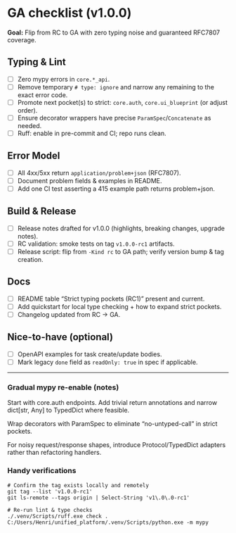 # GA checklist (v1.0.0)

**Goal:** Flip from RC to GA with zero typing noise and guaranteed RFC7807 coverage.

## Typing & Lint
- [ ] Zero mypy errors in `core.*_api`.
- [ ] Remove temporary `# type: ignore` and narrow any remaining to the exact error code.
- [ ] Promote next pocket(s) to strict: `core.auth`, `core.ui_blueprint` (or adjust order).
- [ ] Ensure decorator wrappers have precise `ParamSpec`/`Concatenate` as needed.
- [ ] Ruff: enable in pre-commit and CI; repo runs clean.

## Error Model
- [ ] All 4xx/5xx return `application/problem+json` (RFC7807).
- [ ] Document problem fields & examples in README.
- [ ] Add one CI test asserting a 415 example path returns problem+json.

## Build & Release
- [ ] Release notes drafted for v1.0.0 (highlights, breaking changes, upgrade notes).
- [ ] RC validation: smoke tests on tag `v1.0.0-rc1` artifacts.
- [ ] Release script: flip from `-Kind rc` to GA path; verify version bump & tag creation.

## Docs
- [ ] README table “Strict typing pockets (RC1)” present and current.
- [ ] Add quickstart for local type checking + how to expand strict pockets.
- [ ] Changelog updated from RC → GA.

## Nice-to-have (optional)
- [ ] OpenAPI examples for task create/update bodies.
- [ ] Mark legacy `done` field as `readOnly: true` in spec if applicable.

---

### Gradual mypy re-enable (notes)
Start with core.auth endpoints. Add trivial return annotations and narrow dict[str, Any] to TypedDict where feasible.

Wrap decorators with ParamSpec to eliminate “no-untyped-call” in strict pockets.

For noisy request/response shapes, introduce Protocol/TypedDict adapters rather than refactoring handlers.

### Handy verifications
```pwsh
# Confirm the tag exists locally and remotely
git tag --list 'v1.0.0-rc1'
git ls-remote --tags origin | Select-String 'v1\.0\.0-rc1'

# Re-run lint & type checks
./.venv/Scripts/ruff.exe check .
C:/Users/Henri/unified_platform/.venv/Scripts/python.exe -m mypy
```
